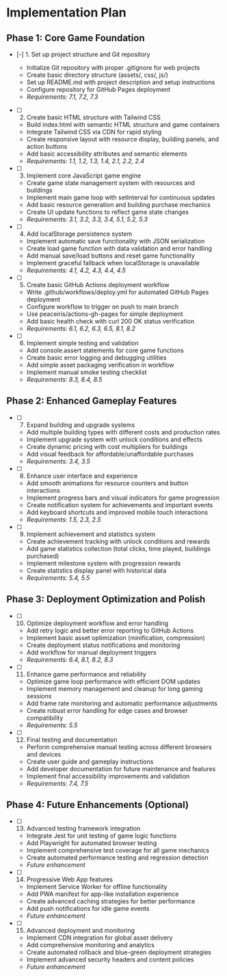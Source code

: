 # Implementation Plan

## Phase 1: Core Game Foundation

- [-] 1. Set up project structure and Git repository

  - Initialize Git repository with proper .gitignore for web projects
  - Create basic directory structure (assets/, css/, js/)
  - Set up README.md with project description and setup instructions
  - Configure repository for GitHub Pages deployment
  - _Requirements: 7.1, 7.2, 7.3_

- [ ] 2. Create basic HTML structure with Tailwind CSS
  - Build index.html with semantic HTML structure and game containers
  - Integrate Tailwind CSS via CDN for rapid styling
  - Create responsive layout with resource display, building panels, and action buttons
  - Add basic accessibility attributes and semantic elements
  - _Requirements: 1.1, 1.2, 1.3, 1.4, 2.1, 2.2, 2.4_

- [ ] 3. Implement core JavaScript game engine
  - Create game state management system with resources and buildings
  - Implement main game loop with setInterval for continuous updates
  - Add basic resource generation and building purchase mechanics
  - Create UI update functions to reflect game state changes
  - _Requirements: 3.1, 3.2, 3.3, 3.4, 5.1, 5.2, 5.3_

- [ ] 4. Add localStorage persistence system
  - Implement automatic save functionality with JSON serialization
  - Create load game function with data validation and error handling
  - Add manual save/load buttons and reset game functionality
  - Implement graceful fallback when localStorage is unavailable
  - _Requirements: 4.1, 4.2, 4.3, 4.4, 4.5_

- [ ] 5. Create basic GitHub Actions deployment workflow
  - Write .github/workflows/deploy.yml for automated GitHub Pages deployment
  - Configure workflow to trigger on push to main branch
  - Use peaceiris/actions-gh-pages for simple deployment
  - Add basic health check with curl 200 OK status verification
  - _Requirements: 6.1, 6.2, 6.3, 6.5, 8.1, 8.2_

- [ ] 6. Implement simple testing and validation
  - Add console.assert statements for core game functions
  - Create basic error logging and debugging utilities
  - Add simple asset packaging verification in workflow
  - Implement manual smoke testing checklist
  - _Requirements: 8.3, 8.4, 8.5_

## Phase 2: Enhanced Gameplay Features

- [ ] 7. Expand building and upgrade systems
  - Add multiple building types with different costs and production rates
  - Implement upgrade system with unlock conditions and effects
  - Create dynamic pricing with cost multipliers for buildings
  - Add visual feedback for affordable/unaffordable purchases
  - _Requirements: 3.4, 3.5_

- [ ] 8. Enhance user interface and experience
  - Add smooth animations for resource counters and button interactions
  - Implement progress bars and visual indicators for game progression
  - Create notification system for achievements and important events
  - Add keyboard shortcuts and improved mobile touch interactions
  - _Requirements: 1.5, 2.3, 2.5_

- [ ] 9. Implement achievement and statistics system
  - Create achievement tracking with unlock conditions and rewards
  - Add game statistics collection (total clicks, time played, buildings purchased)
  - Implement milestone system with progression rewards
  - Create statistics display panel with historical data
  - _Requirements: 5.4, 5.5_

## Phase 3: Deployment Optimization and Polish

- [ ] 10. Optimize deployment workflow and error handling
  - Add retry logic and better error reporting to GitHub Actions
  - Implement basic asset optimization (minification, compression)
  - Create deployment status notifications and monitoring
  - Add workflow for manual deployment triggers
  - _Requirements: 6.4, 8.1, 8.2, 8.3_

- [ ] 11. Enhance game performance and reliability
  - Optimize game loop performance with efficient DOM updates
  - Implement memory management and cleanup for long gaming sessions
  - Add frame rate monitoring and automatic performance adjustments
  - Create robust error handling for edge cases and browser compatibility
  - _Requirements: 5.5_

- [ ] 12. Final testing and documentation
  - Perform comprehensive manual testing across different browsers and devices
  - Create user guide and gameplay instructions
  - Add developer documentation for future maintenance and features
  - Implement final accessibility improvements and validation
  - _Requirements: 7.4, 7.5_

## Phase 4: Future Enhancements (Optional)

- [ ] 13. Advanced testing framework integration
  - Integrate Jest for unit testing of game logic functions
  - Add Playwright for automated browser testing
  - Implement comprehensive test coverage for all game mechanics
  - Create automated performance testing and regression detection
  - _Future enhancement_

- [ ] 14. Progressive Web App features
  - Implement Service Worker for offline functionality
  - Add PWA manifest for app-like installation experience
  - Create advanced caching strategies for better performance
  - Add push notifications for idle game events
  - _Future enhancement_

- [ ] 15. Advanced deployment and monitoring
  - Implement CDN integration for global asset delivery
  - Add comprehensive monitoring and analytics
  - Create automated rollback and blue-green deployment strategies
  - Implement advanced security headers and content policies
  - _Future enhancement_